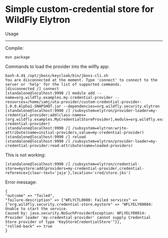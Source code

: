 Simple custom-credential store for WildFly Elytron
=======================================

Usage
*****

Compile:

	mvn package


Commands to load the provider into the wilfly app:


	bash-4.4$ /opt/jboss/keycloak/bin/jboss-cli.sh 
	You are disconnected at the moment. Type 'connect' to connect to the server or 'help' for the list of supported commands.
	[disconnected /] connect
	[standalone@localhost:9990 /] module add --name=org.wildfly.examples.my-credential-provider --resources=/home/iamj/uta-provider/custom-credential-provider-1.0.0.Alpha1-SNAPSHOT.jar --dependencies=org.wildfly.security.elytron
	[standalone@localhost:9990 /] /subsystem=elytron/provider-loader=my-credential-provider:add(class-names=[org.wildfly.examples.MyCredentialStoreProvider],module=org.wildfly.examples.my-credential-provider)
	[standalone@localhost:9990 /] /subsystem=elytron:write-attribute(name=initial-providers,value=my-credential-provider)
	[standalone@localhost:9990 /] reload
	[standalone@localhost:9990 /] /subsystem=elytron/provider-loader=my-credential-provider:read-attribute(name=loaded-providers)

This is not working:

	[standalone@localhost:9990 /] /subsystem=elytron/credential-store=mystore:add(providers=my-credential-provider,credential-reference={clear-text='jaja'},location='cred/store.jks')

Error message:

	{
    "outcome" => "failed",
    "failure-description" => {"WFLYCTL0080: Failed services" => {"org.wildfly.security.credential-store.mystore" => "WFLYELY00004: Unable to start the service.
    Caused by: java.security.NoSuchProviderException: WFLYELY00914: Provider loader 'my-credential-provider' cannot supply Credential Store provider of type 'KeyStoreCredentialStore'"}},
    "rolled-back" => true
	}



